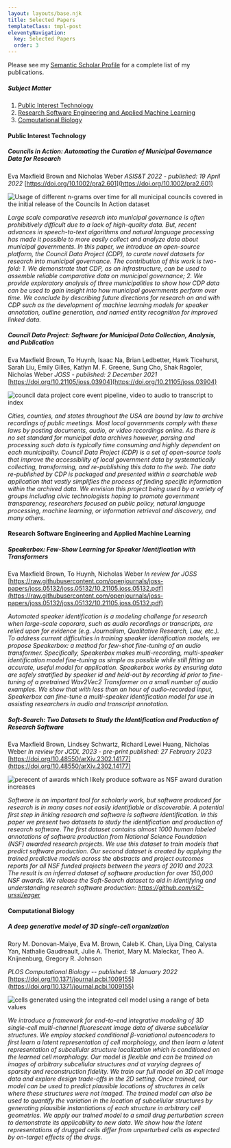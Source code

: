 ```yaml
---
layout: layouts/base.njk
title: Selected Papers
templateClass: tmpl-post
eleventyNavigation:
  key: Selected Papers
  order: 3
---
```


Please see my [Semantic Scholar Profile](https://www.semanticscholar.org/author/Eva-Maxfield-Brown/2162029994) for a complete list of my publications.

##### Subject Matter

1. [Public Interest Technology](#public-interest-technology)
1. [Research Software Engineering and Applied Machine Learning](#research-software-engineering-and-applied-machine-learning)
1. [Computational Biology](#computational-biology)

#### Public Interest Technology

##### Councils in Action: Automating the Curation of Municipal Governance Data for Research

Eva Maxfield Brown and Nicholas Weber
_ASIS&T 2022 - published: 19 April 2022_
[https://doi.org/10.1002/pra2.601](https://doi.org/10.1002/pra2.601)

![Usage of different n-grams over time for all municipal councils covered in the initial release of the Councils In Action dataset](../img/papers/cdp-councils-in-action-split-discussion-trends.png)

_Large scale comparative research into municipal governance is often prohibitively difficult due to a lack of high-quality data. But, recent advances in speech-to-text algorithms and natural language processing has made it possible to more easily collect and analyze data about municipal governments. In this paper, we introduce an open-source platform, the Council Data Project (CDP), to curate novel datasets for research into municipal governance. The contribution of this work is two-fold: 1. We demonstrate that CDP, as an infrastructure, can be used to assemble reliable comparative data on municipal governance; 2. We provide exploratory analysis of three municipalities to show how CDP data can be used to gain insight into how municipal governments perform over time. We conclude by describing future directions for research on and with CDP such as the development of machine learning models for speaker annotation, outline generation, and named entity recognition for improved linked data._

##### Council Data Project: Software for Municipal Data Collection, Analysis, and Publication

Eva Maxfield Brown, To Huynh, Isaac Na, Brian Ledbetter, Hawk Ticehurst, Sarah Liu, Emily Gilles, Katlyn M. F. Greene, Sung Cho, Shak Ragoler, Nicholas Weber
_JOSS - published: 2 December 2021_
[https://doi.org/10.21105/joss.03904](https://doi.org/10.21105/joss.03904)

![council data project core event pipeline, video to audio to transcript to index](../img/papers/cdp-core-infra.png)

_Cities, counties, and states throughout the USA are bound by law to archive recordings of public meetings. Most local governments comply with these laws by posting documents, audio, or video recordings online. As there is no set standard for municipal data archives however, parsing and processing such data is typically time consuming and highly dependent on each municipality. Council Data Project (CDP) is a set of open-source tools that improve the accessibility of local government data by systematically collecting, transforming, and re-publishing this data to the web. The data re-published by CDP is packaged and presented within a searchable web application that vastly simplifies the process of finding specific information within the archived data. We envision this project being used by a variety of groups including civic technologists hoping to promote government transparency, researchers focused on public policy, natural language processing, machine learning, or information retrieval and discovery, and many others._

#### Research Software Engineering and Applied Machine Learning

##### Speakerbox: Few-Show Learning for Speaker Identification with Transformers

Eva Maxfield Brown, To Huynh, Nicholas Weber
_In review for JOSS_
[https://raw.githubusercontent.com/openjournals/joss-papers/joss.05132/joss.05132/10.21105.joss.05132.pdf](https://raw.githubusercontent.com/openjournals/joss-papers/joss.05132/joss.05132/10.21105.joss.05132.pdf)

_Automated speaker identification is a modeling challenge for research when large-scale coporara, such as audio recordings or transcripts, are relied upon for evidence (e.g. Journalism, Qualitative Research, Law, etc.). To address current difficulties in training speaker identification models, we propose Speakerbox: a method for few-shot fine-tuning of an audio transformer. Specifically, Speakerbox makes multi-recording, multi-speaker identification model fine-tuning as simple as possible while still fitting an accurate, useful model for application. Speakerbox works by ensuring data are safely stratified by speaker id and held-out by recording id prior to fine-tuning of a pretrained Wav2Vec2 Transformer on a small number of audio examples. We show that with less than an hour of audio-recorded input, Speakerbox can fine-tune a multi-speaker identification model for use in assisting researchers in audio and transcript annotation._

##### Soft-Search: Two Datasets to Study the Identification and Production of Research Software

Eva Maxfield Brown, Lindsey Schwartz, Richard Lewei Huang, Nicholas Weber
_In review for JCDL 2023 - pre-print published: 27 February 2023_
[https://doi.org/10.48550/arXiv.2302.14177](https://doi.org/10.48550/arXiv.2302.14177)

![perecent of awards which likely produce software as NSF award duration increases](../img/papers/soft-search-award-duration.png)

_Software is an important tool for scholarly work, but software produced for research is in many cases not easily identifiable or discoverable. A potential first step in linking research and software is software identification. In this paper we present two datasets to study the identification and production of research software. The first dataset contains almost 1000 human labeled annotations of software production from National Science Foundation (NSF) awarded research projects. We use this dataset to train models that predict software production. Our second dataset is created by applying the trained predictive models across the abstracts and project outcomes reports for all NSF funded projects between the years of 2010 and 2023. The result is an inferred dataset of software production for over 150,000 NSF awards. We release the Soft-Search dataset to aid in identifying and understanding research software production: https://github.com/si2-urssi/eager_

#### Computational Biology

##### A deep generative model of 3D single-cell organization

Rory M. Donovan-Maiye, Eva M. Brown, Caleb K. Chan, Liya Ding, Calysta Yan, Nathalie Gaudreault, Julie A. Theriot, Mary M. Maleckar, Theo A. Knijnenburg, Gregory R. Johnson

_PLOS Computational Biology -- published: 18 January 2022_
[https://doi.org/10.1371/journal.pcbi.1009155](https://doi.org/10.1371/journal.pcbi.1009155)

![cells generated using the integrated cell model using a range of beta values](../img/papers/integrated-cell.png)

_We introduce a framework for end-to-end integrative modeling of 3D single-cell multi-channel fluorescent image data of diverse subcellular structures. We employ stacked conditional β-variational autoencoders to first learn a latent representation of cell morphology, and then learn a latent representation of subcellular structure localization which is conditioned on the learned cell morphology. Our model is flexible and can be trained on images of arbitrary subcellular structures and at varying degrees of sparsity and reconstruction fidelity. We train our full model on 3D cell image data and explore design trade-offs in the 2D setting. Once trained, our model can be used to predict plausible locations of structures in cells where these structures were not imaged. The trained model can also be used to quantify the variation in the location of subcellular structures by generating plausible instantiations of each structure in arbitrary cell geometries. We apply our trained model to a small drug perturbation screen to demonstrate its applicability to new data. We show how the latent representations of drugged cells differ from unperturbed cells as expected by on-target effects of the drugs._
